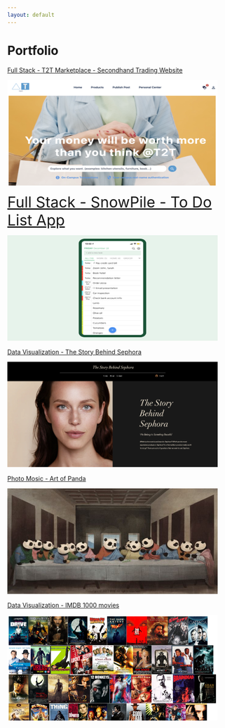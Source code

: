```yaml
---
layout: default
---
```


# Portfolio

<span style="font-size: 14px;">[Full Stack - T2T Marketplace - Secondhand Trading Website](/T2T-MarketPlace)</span>

<img src="images/T2T_coverpage.png" width="480" height="240"/>

<span style="font-size: 34px;">[Full Stack - SnowPile - To Do List App](/To_Do_List_App)</span>

<img src="images/To_do_list_cover_page.png" width="480" height="240"/>

[Data Visualization - The Story Behind Sephora](/sephora_page)

<img src="images/sephora_cover_page.png" width="480" height="240"/>

[Photo Mosic - Art of Panda](/artofPanda_page)

<img src="images/panda_cover_page.png" width="480" height="240"/>

[Data Visualization - IMDB 1000 movies](https://www.youtube.com/watch?v=JnYM0gnVbTU&t=28s)

<img src="images/imdb_cover_page.png" width="480" height="240"/>

<!-- ### Category Name 2 -->

<!-- - [Project 1 Title](http://example.com/)
- [Project 2 Title](http://example.com/)
- [Project 3 Title](http://example.com/)
- [Project 4 Title](http://example.com/)
- [Project 5 Title](http://example.com/)

--- -->
